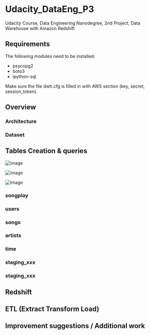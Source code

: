# Udacity_DataEng_P3
Udacity Course, Data Engineering Nanodegree, 2nd Project, Data Warehouse with Amazon Redshift

## Requirements

The following modules need to be installed:

- psycopg2
- boto3
- ipython-sql

Make sure the file dwh.cfg is filled in with AWS section (key, secret, session_token).


## Overview

### Architecture

### Dataset

## Tables Creation & queries

![image](https://user-images.githubusercontent.com/32632731/143779915-e2e52ea3-b5b9-46b6-9caa-600946c19a97.png)


![image](https://user-images.githubusercontent.com/32632731/142909873-78d3c213-c4b4-4b67-a788-6fc1814a15f8.png)


![image](https://user-images.githubusercontent.com/32632731/143939822-4e0d12a6-717a-442a-8051-ccd67a38d08e.png)


### songplay

### users

### songs

### artists

### time

### staging_xxx

### staging_xxx

## Redshift

## ETL (Extract Transform Load)


## Improvement suggestions / Additional work

